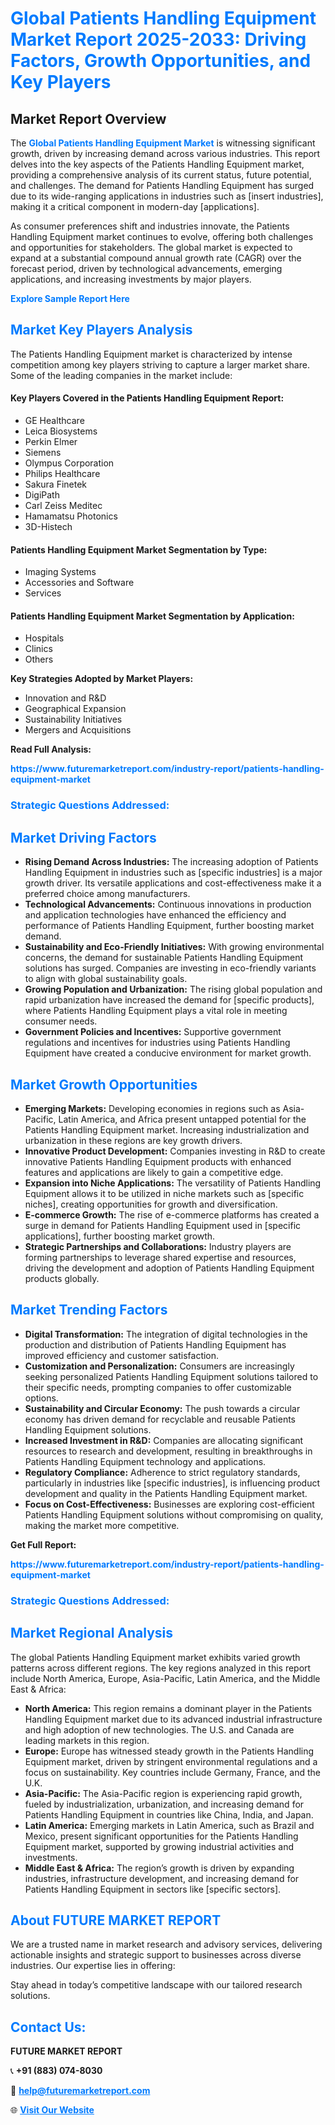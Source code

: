 <h1 style="color: #007BFF;">Global Patients Handling Equipment Market Report 2025-2033: Driving Factors, Growth Opportunities, and Key Players</h1>

<section id="overview">
<h2>Market Report Overview</h2>
<p>The <a href="https://www.futuremarketreport.com/industry-report/patients-handling-equipment-market" style="color: #007BFF; text-decoration: none;"><strong>Global Patients Handling Equipment Market</strong></a> is witnessing significant growth, driven by increasing demand across various industries. This report delves into the key aspects of the Patients Handling Equipment market, providing a comprehensive analysis of its current status, future potential, and challenges. The demand for Patients Handling Equipment has surged due to its wide-ranging applications in industries such as [insert industries], making it a critical component in modern-day [applications].</p>
<p>As consumer preferences shift and industries innovate, the Patients Handling Equipment market continues to evolve, offering both challenges and opportunities for stakeholders. The global market is expected to expand at a substantial compound annual growth rate (CAGR) over the forecast period, driven by technological advancements, emerging applications, and increasing investments by major players.</p>
</section>

<section id="overview">
<p><a href="https://www.futuremarketreport.com/request-sample/reportId=36217" style="color: #007BFF; text-decoration: none;"><strong>Explore Sample Report Here</strong></a></p>
</section>

<section id="key-players">
<h2 style="color: #007BFF;">Market Key Players Analysis</h2>
<p>The Patients Handling Equipment market is characterized by intense competition among key players striving to capture a larger market share. Some of the leading companies in the market include:</p>
<h4>Key Players Covered in the Patients Handling Equipment Report:</h4>
<ul><li>GE Healthcare</li><li>Leica Biosystems</li><li>Perkin Elmer</li><li>Siemens</li><li>Olympus Corporation</li><li>Philips Healthcare</li><li>Sakura Finetek</li><li>DigiPath</li><li>Carl Zeiss Meditec</li><li>Hamamatsu Photonics</li><li>3D-Histech</li></ul>
<h4>Patients Handling Equipment Market Segmentation by Type:</h4>
<ul><li>Imaging Systems</li><li>Accessories and Software</li><li>Services</li></ul>

<h4>Patients Handling Equipment Market Segmentation by Application:</h4>
<ul><li>Hospitals</li><li>Clinics</li><li>Others</li></ul>
<p><strong>Key Strategies Adopted by Market Players:</strong></p>
<ul>
<li>Innovation and R&D</li>
<li>Geographical Expansion</li>
<li>Sustainability Initiatives</li>
<li>Mergers and Acquisitions</li>
</ul>
</section>

<section>
<p><strong>Read Full Analysis: </strong></p><a href="https://www.futuremarketreport.com/industry-report/patients-handling-equipment-market" style="color: #007BFF; text-decoration: none;"><strong>https://www.futuremarketreport.com/industry-report/patients-handling-equipment-market</strong></a>
<h3 style="color: #007BFF;">Strategic Questions Addressed:</h3>
</section>

<section id="driving-factors">
<h2 style="color: #007BFF;">Market Driving Factors</h2>
<ul>
<li><strong>Rising Demand Across Industries:</strong> The increasing adoption of Patients Handling Equipment in industries such as [specific industries] is a major growth driver. Its versatile applications and cost-effectiveness make it a preferred choice among manufacturers.</li>
<li><strong>Technological Advancements:</strong> Continuous innovations in production and application technologies have enhanced the efficiency and performance of Patients Handling Equipment, further boosting market demand.</li>
<li><strong>Sustainability and Eco-Friendly Initiatives:</strong> With growing environmental concerns, the demand for sustainable Patients Handling Equipment solutions has surged. Companies are investing in eco-friendly variants to align with global sustainability goals.</li>
<li><strong>Growing Population and Urbanization:</strong> The rising global population and rapid urbanization have increased the demand for [specific products], where Patients Handling Equipment plays a vital role in meeting consumer needs.</li>
<li><strong>Government Policies and Incentives:</strong> Supportive government regulations and incentives for industries using Patients Handling Equipment have created a conducive environment for market growth.</li>
</ul>
</section>

<section id="growth-opportunities">
<h2 style="color: #007BFF;">Market Growth Opportunities</h2>
<ul>
<li><strong>Emerging Markets:</strong> Developing economies in regions such as Asia-Pacific, Latin America, and Africa present untapped potential for the Patients Handling Equipment market. Increasing industrialization and urbanization in these regions are key growth drivers.</li>
<li><strong>Innovative Product Development:</strong> Companies investing in R&D to create innovative Patients Handling Equipment products with enhanced features and applications are likely to gain a competitive edge.</li>
<li><strong>Expansion into Niche Applications:</strong> The versatility of Patients Handling Equipment allows it to be utilized in niche markets such as [specific niches], creating opportunities for growth and diversification.</li>
<li><strong>E-commerce Growth:</strong> The rise of e-commerce platforms has created a surge in demand for Patients Handling Equipment used in [specific applications], further boosting market growth.</li>
<li><strong>Strategic Partnerships and Collaborations:</strong> Industry players are forming partnerships to leverage shared expertise and resources, driving the development and adoption of Patients Handling Equipment products globally.</li>
</ul>
</section>

<section id="trending-factors">
<h2 style="color: #007BFF;">Market Trending Factors</h2>
<ul>
<li><strong>Digital Transformation:</strong> The integration of digital technologies in the production and distribution of Patients Handling Equipment has improved efficiency and customer satisfaction.</li>
<li><strong>Customization and Personalization:</strong> Consumers are increasingly seeking personalized Patients Handling Equipment solutions tailored to their specific needs, prompting companies to offer customizable options.</li>
<li><strong>Sustainability and Circular Economy:</strong> The push towards a circular economy has driven demand for recyclable and reusable Patients Handling Equipment solutions.</li>
<li><strong>Increased Investment in R&D:</strong> Companies are allocating significant resources to research and development, resulting in breakthroughs in Patients Handling Equipment technology and applications.</li>
<li><strong>Regulatory Compliance:</strong> Adherence to strict regulatory standards, particularly in industries like [specific industries], is influencing product development and quality in the Patients Handling Equipment market.</li>
<li><strong>Focus on Cost-Effectiveness:</strong> Businesses are exploring cost-efficient Patients Handling Equipment solutions without compromising on quality, making the market more competitive.</li>
</ul>
</section>

<section>
<p><strong>Get Full Report: </strong></p><a href="https://www.futuremarketreport.com/industry-report/patients-handling-equipment-market" style="color: #007BFF; text-decoration: none;"><strong>https://www.futuremarketreport.com/industry-report/patients-handling-equipment-market</strong></a>
<h3 style="color: #007BFF;">Strategic Questions Addressed:</h3>
</section>


<section id="regional-analysis">
<h2 style="color: #007BFF;">Market Regional Analysis</h2>
<p>The global Patients Handling Equipment market exhibits varied growth patterns across different regions. The key regions analyzed in this report include North America, Europe, Asia-Pacific, Latin America, and the Middle East & Africa:</p>
<ul>
<li><strong>North America:</strong> This region remains a dominant player in the Patients Handling Equipment market due to its advanced industrial infrastructure and high adoption of new technologies. The U.S. and Canada are leading markets in this region.</li>
<li><strong>Europe:</strong> Europe has witnessed steady growth in the Patients Handling Equipment market, driven by stringent environmental regulations and a focus on sustainability. Key countries include Germany, France, and the U.K.</li>
<li><strong>Asia-Pacific:</strong> The Asia-Pacific region is experiencing rapid growth, fueled by industrialization, urbanization, and increasing demand for Patients Handling Equipment in countries like China, India, and Japan.</li>
<li><strong>Latin America:</strong> Emerging markets in Latin America, such as Brazil and Mexico, present significant opportunities for the Patients Handling Equipment market, supported by growing industrial activities and investments.</li>
<li><strong>Middle East & Africa:</strong> The region’s growth is driven by expanding industries, infrastructure development, and increasing demand for Patients Handling Equipment in sectors like [specific sectors].</li>
</ul>
</section>

<footer>
<h2 style="color: #007BFF;">About FUTURE MARKET REPORT</h2>
<p>We are a trusted name in market research and advisory services, delivering actionable insights and strategic support to businesses across diverse industries. Our expertise lies in offering:</p>

<p>Stay ahead in today’s competitive landscape with our tailored research solutions.</p>

<h2 style="color: #007BFF;">Contact Us:</h2>
<p><strong>FUTURE MARKET REPORT</strong></p>
<p>📞 <strong>+91 (883) 074-8030</strong></p>
<p>📧 <strong><a href="mailto:help@futuremarketreport.com" style="color: #007BFF;">help@futuremarketreport.com</a></strong></p>
<p>🌐 <strong><a href="https://www.futuremarketreport.com/" style="color: #007BFF;">Visit Our Website</a></strong></p>
</footer>